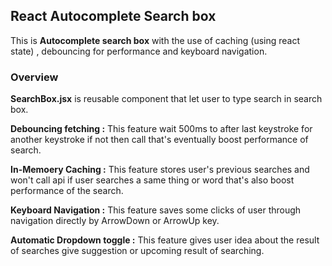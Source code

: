 ## React Autocomplete Search box

This is **Autocomplete search box** with the use of caching (using react state) , debouncing for performance and keyboard navigation.

### Overview

**SearchBox.jsx** is reusable component that let user to type search in search box.

**Debouncing fetching :** This feature wait 500ms to after last keystroke for another keystroke if not then call that's eventually boost performance of search.

**In-Memoery Caching :** This feature stores user's previous searches and won't call api if user searches a same thing or word that's also boost performance of the search.

**Keyboard Navigation :** This feature saves some clicks of user through navigation directly by ArrowDown or ArrowUp key.

**Automatic Dropdown toggle :** This feature gives user idea about the result of searches give suggestion or upcoming result of searching.







